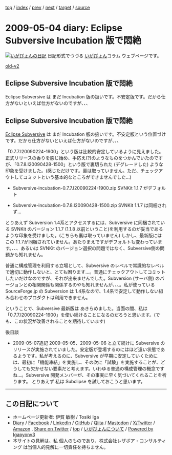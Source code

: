 [top](../index.html) 
 / [index](index.html) 
 / [prev](ig090430.html) 
 / [next](ig090505.html) 
 / [target](https://www.igapyon.jp/igapyon/diary/2009/ig090504.html) 
 / [source](https://github.com/igapyon/diary/blob/master/2009/ig090504.src.md) 

2009-05-04 diary: Eclipse Subversive Incubation 版で悶絶
=====================================================================================================
[![いがぴょんの日記](https://www.igapyon.jp/igapyon/diary/images/iga202308_64.jpg "いがぴょん")](https://www.igapyon.jp/igapyon/diary/memo/memoigapyon.html) 日記形式でつづる [いがぴょん](https://www.igapyon.jp/igapyon/diary/memo/memoigapyon.html)コラム ウェブページです。

[old-v2](ig090504-orig.html)

## Eclipse Subversive Incubation 版で悶絶

Eclipse Subversive は まだ Incubation 版の扱いです。不安定版です。だから仕方がないといえば仕方がないのですが、、、


## Eclipse Subversive Incubation 版で悶絶

[Eclipse Subversive](http://www.eclipse.org/subversive/) は まだ Incubation 版の扱いです。不安定版という位置づけです。だから仕方がないといえば仕方がないのですが、、、

「0.7.7.I20090224-1900」という版は比較的安定しているように見えました。正式リリースの香りを感じ始め、手応え(?)のようなものをつかんでいたのですが、「0.7.8.I20090428-1500」という版で裏切られた
(デグレードした) ような印象を受けました。(感じただけです。裏は取っていません。ただ、チェックアウトしてコミットという基本的なところができませんでした…)

* Subversive-incubation-0.7.7.I20090224-1900.zip
  SVNKit 1.1.7 がデフォルト
  
* Subversive-incubation-0.7.8.I20090428-1500.zip
  SVNKit 1.1.7 は同梱されず…

とりあえず Subversion 1.4系とアクセスするには、Subversive に同梱されている SVNKit のバージョン 1.1.7
(1.1.8 以前ということ)を利用するのが妥当であるような印象を受けました。(こちらも裏は取っていません) しかし、最新版には この 1.1.7が同梱されていません。あたりまえですがデフォルトも変わっています。、、、あるいは SVNKit のバージョン選択の問題ではなく、Subversive側の問題かも知れません。

普通に構成管理を利用する立場として、Subversive のレベルで常識的なレベルで適切に動作しないと、とても困ります…。普通にチェックアウトしてコミットしたいだけなのですが、それが出来ませんでした。Subversion (サーバ側) のバージョンとの相関関係も関係するのやも知れませんが、、、。私が使っている SourceForge.jp の Subversion は 1.4系なので、1.4系で安定して動作しない組み合わせのプロダクトは利用できません。

ということで、Subversive 最新版は あきらめました。当面の間、私は「0.7.7.I20090224-1900」を使い続けることになるのだろうと思います。(でも、この状況が改善されることを期待しています)

後日談

* 2009-05-07追記 2009-05-05、2009-05-06 と立て続けに Subversive のリリースが実施されていました。安定版が登場するのにはほど遠い状態であるようです。私が考えるのに、Subversive
  が早期に安定していくためには、最初に「機能凍結」を実施し、その次に「試験」を実施することが、どうしても欠かせない要素だと考えます。いわゆる普通の構成管理の概念ですね…。Subversive
  開発メンバーが、その事実に早く気づいてくれることを祈ります。
  とりあえず 私は Subclipse を試しておこうと思います。


----------------------------------------------------------------------------------------------------

## この日記について

* ホームページ更新者: 伊賀 敏樹 / Tosiki Iga
* [Diary](https://www.igapyon.jp/igapyon/diary/) / [Facebook](https://www.facebook.com/igapyon) / [LinkedIn](https://www.linkedin.com/in/toshikiiga) / [GitHub](https://github.com/igapyon) / [Qiita](https://qiita.com/igapyon) / [Mastodon](https://social.vivaldi.net/@igapyon) / [X/Twitter](https://twitter.com/ToshikiIga) / [Amazon](https://www.amazon.co.jp/%E4%BC%8A%E8%B3%80-%E6%95%8F%E6%A8%B9/e/B004LTQWCQ) ,
[Share on Twitter](https://twitter.com/intent/tweet?hashtags=igapyon%2Cdiary%2C%E3%81%84%E3%81%8C%E3%81%B4%E3%82%87%E3%82%93&text=Eclipse+Subversive+Incubation+%E7%89%88%E3%81%A7%E6%82%B6%E7%B5%B6&url=https%3A%2F%2Fwww.igapyon.jp%2Figapyon%2Fdiary%2F2009%2Fig090504.html) / [top](../index.html) / [いがぴょんについて](https://www.igapyon.jp/igapyon/diary/memo/memoigapyon.html) / [Powered by Igapyonv3](https://github.com/igapyon/igapyonv3)
* 本サイトの見解は、私 個人のものであり、株式会社レザボア・コンサルティング は当個人的見解に一切責任を持ちません。 
